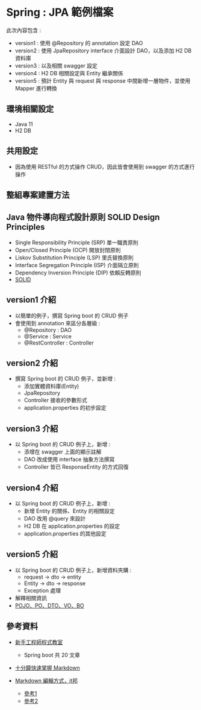 # Spring : JPA 範例檔案

此次內容包含 :
- version1 : 使用 @Repository 的 annotation 設定 DAO 
- version2 : 使用 JpaRepository interface 介面設計 DAO，以及添加 H2 DB 資料庫
- version3 : 以及相關 swagger 設定
- version4 : H2 DB 相關設定與 Entity 繼承關係
- version5 : 預計 Entity 與 request 與 response 中間新增一層物件，並使用 Mapper 進行轉換

## 環境相關設定
* Java 11
* H2 DB


## 共用設定

- 因為使用 RESTful 的方式操作 CRUD，因此皆會使用到 swagger 的方式進行操作


## 整組專案建置方法


## Java 物件導向程式設計原則 SOLID Design Principles
- Single Responsibility Principle (SRP) 單一職責原則
- Open/Closed Principle (OCP) 開放封閉原則
- Liskov Substitution Principle (LSP) 里氏替換原則
- Interface Segregation Principle (ISP) 介面隔立原則
- Dependency Inversion Principle (DIP) 依賴反轉原則
- [SOLID](https://matthung0807.blogspot.com/2019/08/java-solid-design-principles.html)

## version1 介紹
- 以簡單的例子，撰寫 Spring boot 的 CRUD 例子
- 會使用到 annotation 來區分各層級 : 
  - @Repository : DAO
  - @Service : Service
  - @RestController : Controller   
    
## version2 介紹
- 撰寫 Spring boot 的 CRUD 例子，並新增 :
  - 添加實體資料庫(Entity)
  - JpaRepository
  - Controller 接收的參數形式
  - application.properties 的初步設定  

## version3 介紹
- 以 Spring boot 的 CRUD 例子上，新增 :
  - 添增在 swagger 上面的顯示註解
  - DAO 改成使用 interface 抽象方法撰寫
  - Controller 皆已 ResponseEntity 的方式回復 

## version4 介紹
- 以 Spring boot 的 CRUD 例子上，新增 :
  - 新增 Entity 的關係、Entity 的相關設定
  - DAO 改用 @query 來設計
  - H2 DB 在 application.properties 的設定
  - application.properties 的其他設定

## version5 介紹
- 以 Spring boot 的 CRUD 例子上，新增資料夾購 :
  - request -> dto -> entity
  - Entity -> dto -> response
  - Exception 處理  
- 解釋相關資訊
- [POJO、PO、DTO、VO、BO](https://hackmd.io/@MonsterLee/HJyAdgRBB)

## 參考資料
- [新手工程師程式教室](https://chikuwa-tech-study.blogspot.com/2021/05/spring-boot-create-project.html)
  - Spring boot 共 20 文章
- [十分鐘快速掌握 Markdown](https://wcc723.github.io/development/2019/11/23/ten-mins-learn-markdown/#%E5%AD%B8%E7%BF%92-Markdown)
- [Markdown 編輯方式，it邦](https://ithelp.ithome.com.tw/articles/10203758?sc=iThelpR)












    
   - [參考1](https://www.javacodemonk.com/difference-between-getone-and-findbyid-in-spring-data-jpa-3a96c3ff)
   - [參考2](https://www.wuzhongyue.com/2018/2018-08-19-spring-data-jpa-getone-nosession.html)


